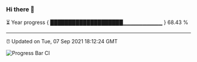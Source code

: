 ### Hi there 👋

⏳ Year progress { ████████████████████▁▁▁▁▁▁▁▁▁▁ } 68.43 %

---

⏰ Updated on Tue, 07 Sep 2021 18:12:24 GMT

![Progress Bar CI](https://github.com/liununu/liununu/workflows/Progress%20Bar%20CI/badge.svg)
